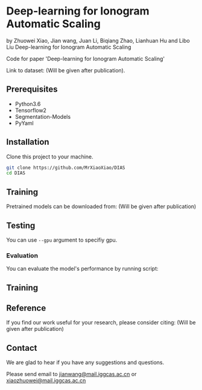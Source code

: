 # Deep-learning for Ionogram Automatic Scaling
by Zhuowei Xiao, Jian wang, Juan Li, Biqiang Zhao, Lianhuan Hu and Libo Liu
Deep-learning for Ionogram Automatic Scaling

Code for paper 'Deep-learning for Ionogram Automatic Scaling'

Link to dataset: (Will be given after publication).

## Prerequisites
- Python3.6
- Tensorflow2
- Segmentation-Models
- PyYaml

## Installation
Clone this project to your machine. 

```bash
git clone https://github.com/MrXiaoXiao/DIAS
cd DIAS
```

## Training
Pretrained models can be downloaded from: (Will be given after publication) []()

## Testing
You can use `--gpu` argument to specifiy gpu. 

### Evaluation
You can evaluate the model's performance by running script:

## Training

## Reference
If you find our work useful for your research, please consider citing:
(Will be given after publication)


## Contact
We are glad to hear if you have any suggestions and questions.

Please send email to jianwang@mail.iggcas.ac.cn or xiaozhuowei@mail.iggcas.ac.cn    
